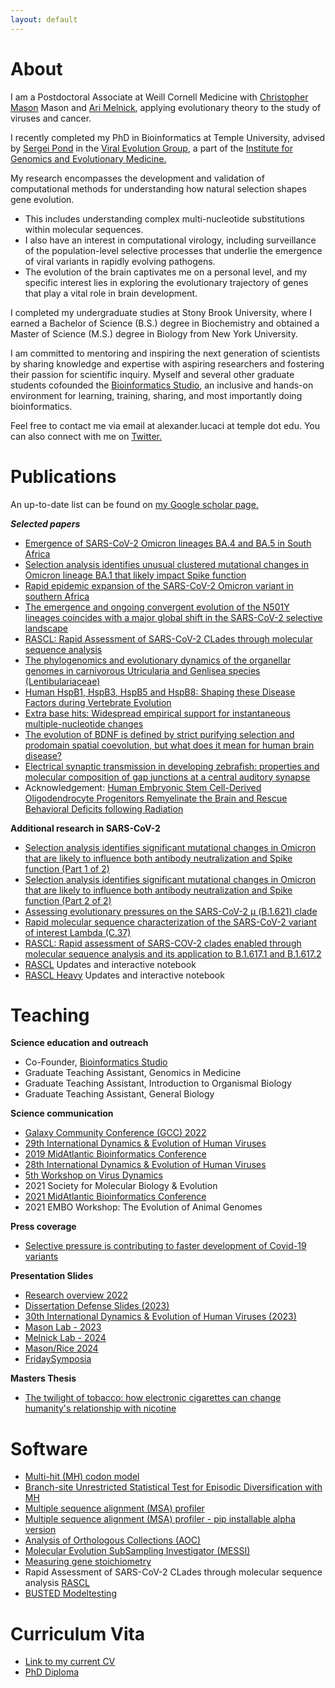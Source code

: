 ```yaml
---
layout: default
---
```


# About

I am a Postdoctoral Associate at Weill Cornell Medicine with [Christopher Mason](https://www.masonlab.net) Mason and [Ari Melnick](https://melnicklab.org), applying evolutionary theory to the study of viruses and cancer.

I recently completed my PhD in Bioinformatics at Temple University, advised by [Sergei Pond](https://igem.temple.edu/people/person/e266d9a5b7f043109baecc3c340491f6) in the [Viral Evolution Group](http://lab.hyphy.org/), a part of the [Institute for Genomics and Evolutionary Medicine.](https://igem.temple.edu/) 

My research encompasses the development and validation of computational methods for understanding how natural selection shapes gene evolution.
* This includes understanding complex multi-nucleotide substitutions within molecular sequences. 
* I also have an interest in computational virology, including surveillance of the population-level selective processes that underlie the emergence of viral variants in rapidly evolving pathogens. 
* The evolution of the brain captivates me on a personal level, and my specific interest lies in exploring the evolutionary trajectory of genes that play a vital role in brain development. 

I completed my undergraduate studies at Stony Brook University, where I earned a Bachelor of Science (B.S.) degree in Biochemistry and obtained a Master of Science (M.S.) degree in Biology from New York University.

I am committed to mentoring and inspiring the next generation of scientists by sharing knowledge and expertise with aspiring researchers and fostering their passion for scientific inquiry. Myself and several other graduate students cofounded the [Bioinformatics Studio](https://tubioinfostudio.github.io), an inclusive and hands-on environment for learning, training, sharing, and most importantly doing bioinformatics.

Feel free to contact me via email at alexander.lucaci at temple dot edu. You can also connect with me on [Twitter.](https://twitter.com/aglucaci)

# Publications
An up-to-date list can be found on [my Google scholar page.](https://scholar.google.com/citations?user=Bnxc_OoAAAAJ)

***Selected papers***
*  [Emergence of SARS-CoV-2 Omicron lineages BA.4 and BA.5 in South Africa](https://www.nature.com/articles/s41591-022-01911-2)
*  [Selection analysis identifies unusual clustered mutational changes in Omicron lineage BA.1 that likely impact Spike function](https://academic.oup.com/mbe/advance-article/doi/10.1093/molbev/msac061/6553617)
*  [Rapid epidemic expansion of the SARS-CoV-2 Omicron variant in southern Africa](https://www.nature.com/articles/s41586-022-04411-y)
*  [The emergence and ongoing convergent evolution of the N501Y lineages coincides with a major global shift in the SARS-CoV-2 selective landscape](https://www.cell.com/cell/fulltext/S0092-8674(21)01050-3)
*  [RASCL: Rapid Assessment of SARS-CoV-2 CLades through molecular sequence analysis](https://journals.plos.org/plosone/article?id=10.1371/journal.pone.0275623)
*  [The phylogenomics and evolutionary dynamics of the organellar genomes in carnivorous Utricularia and Genlisea species (Lentibulariaceae)](https://papers.ssrn.com/sol3/papers.cfm?abstract_id=4239133)
*  [Human HspB1, HspB3, HspB5 and HspB8: Shaping these Disease Factors during Vertebrate Evolution](https://link.springer.com/article/10.1007/s12192-022-01268-y)
*  [Extra base hits: Widespread empirical support for instantaneous multiple-nucleotide changes](https://journals.plos.org/plosone/article?id=10.1371/journal.pone.0248337)
*  [The evolution of BDNF is defined by strict purifying selection and prodomain spatial coevolution, but what does it mean for human brain disease?](https://www.nature.com/articles/s41398-022-02021-w)
*  [Electrical synaptic transmission in developing zebrafish: properties and molecular composition of gap junctions at a central auditory synapse](https://journals.physiology.org/doi/full/10.1152/jn.00397.2014)
*    Acknowledgement: [Human Embryonic Stem Cell-Derived Oligodendrocyte Progenitors Remyelinate the Brain and Rescue Behavioral Deficits following Radiation](https://www.cell.com/cell-stem-cell/fulltext/S1934-5909(15)00005-3)

**Additional research in SARS-CoV-2**
*  [Selection analysis identifies significant mutational changes in Omicron that are likely to influence both antibody neutralization and Spike function (Part 1 of 2)](https://virological.org/t/selection-analysis-identifies-significant-mutational-changes-in-omicron-that-are-likely-to-influence-both-antibody-neutralization-and-spike-function-part-1-of-2/771)
*  [Selection analysis identifies significant mutational changes in Omicron that are likely to influence both antibody neutralization and Spike function (Part 2 of 2)](https://virological.org/t/selection-analysis-identifies-significant-mutational-changes-in-omicron-that-are-likely-to-influence-both-antibody-neutralization-and-spike-function-part-2-of-2/772)
*  [Assessing evolutionary pressures on the SARS-CoV-2 μ (B.1.621) clade](https://virological.org/t/assessing-evolutionary-pressures-on-the-sars-cov-2-mu-b-1-621-clade/760)
*  [Rapid molecular sequence characterization of the SARS-CoV-2 variant of interest Lambda (C.37)](https://virological.org/t/rapid-molecular-sequence-characterization-of-the-sars-cov-2-variant-of-interest-lambda-c-37/752)
*  [RASCL: Rapid assessment of SARS-COV-2 clades enabled through molecular sequence analysis and its application to B.1.617.1 and B.1.617.2](https://virological.org/t/rascl-rapid-assessment-of-sars-cov-2-clades-enabled-through-molecular-sequence-analysis-and-its-application-to-b-1-617-1-and-b-1-617-2/709)
*  [RASCL](https://observablehq.com/@aglucaci/rascl_latest) Updates and interactive notebook
*  [RASCL Heavy](https://observablehq.com/@aglucaci/rascl_heavy_latest) Updates and interactive notebook

# Teaching

**Science education and outreach**
* Co-Founder, [Bioinformatics Studio](https://tubioinfostudio.github.io/)
* Graduate Teaching Assistant, Genomics in Medicine 
* Graduate Teaching Assistant, Introduction to Organismal Biology
* Graduate Teaching Assistant, General Biology 

**Science communication**
* [Galaxy Community Conference (GCC) 2022](https://docs.google.com/presentation/d/1j94262RzoNoH3s3NfMjVddfUG53GhIAz/present?rtpof=true&sd=true&slide=id.g13b6e32f2ef_15_0)
* [29th International Dynamics & Evolution of Human Viruses](https://docs.google.com/presentation/d/14NAL1mMucNFgwTYKjZvaAN4TzZ75qKN4I93jI7UXR3Y/present#slide=id.p)
* [2019 MidAtlantic Bioinformatics Conference](https://aglucaci.github.io/Resume/MH_Poster.pptx.pdf)
* [28th International Dynamics & Evolution of Human Viruses](https://docs.google.com/presentation/d/18Nd-Lhy-vwYlWO9F-jEl4stRMlTVjYjT7NBPghigS6I/present?slide=id.p)
* [5th Workshop on Virus Dynamics](https://aglucaci.github.io/Resume/AGL_5thWorkshopOnVirusDynamics.pdf)
* 2021 Society for Molecular Biology & Evolution
* [2021 MidAtlantic Bioinformatics Conference](https://aglucaci.github.io/Resume/AGL_5thWorkshopOnVirusDynamics.pdf)
* 2021 EMBO Workshop: The Evolution of Animal Genomes

**Press coverage**
* [Selective pressure is contributing to faster development of Covid-19 variants](https://cst.temple.edu/news/2021/12/selective-pressure-contributing-faster-development-covid-19-variants)

**Presentation Slides**
*   [Research overview 2022](https://docs.google.com/presentation/d/1G7CMn6ZJJxgzCEuyWnb3SurGU1uWLAL_/present?rtpof=true&sd=true&slide=id.p1)
*   [Dissertation Defense Slides (2023)](https://docs.google.com/presentation/d/14voBHpB4F9C913gqpIZzd1V0DzAg8keX/present?rtpof=true&sd=true&slide=id.p1)
*   [30th International Dynamics & Evolution of Human Viruses (2023)](https://docs.google.com/presentation/d/16SLKLta0QywoCygagqAOIqPkV2BWgLc11gcgeqr8OLQ/present?usp=sharing)
*   [Mason Lab - 2023](https://docs.google.com/presentation/d/185jwl7LA_TRwNm1qPQ4eLomDI9_c2OM98YSrzKLcce4/present?slide=id.p)
*   [Melnick Lab - 2024](https://docs.google.com/presentation/d/177vC7AbFlaZ5gJbXoPb_Lfwa43dcGSwLNlfVTsZ4KkQ/present?slide=id.p)
*   [Mason/Rice 2024](https://docs.google.com/presentation/d/1QD2EWLa_pJU8RqZuHQkGzRbjl13byr1kIsFv6kXILDU/present?rtpof=true&sd=true&slide=id.p)
*   [FridaySymposia](https://docs.google.com/presentation/d/12fK73eLXwrc1Yx1S1IX5bC4XdbdKZf3y/present?rtpof=true&sd=true&slide=id.p1)
    
**Masters Thesis**
*   [The twilight of tobacco: how electronic cigarettes can change humanity's relationship with nicotine](https://drive.google.com/file/d/1t12NHLDER5Qxk8LCIBVqvUzTRKg-l8CM/view?usp=sharing)

# Software
*   [Multi-hit (MH) codon model](https://www.datamonkey.org/multihit)
*   [Branch-site Unrestricted Statistical Test for Episodic Diversification with MH](http://datamonkey.org/busted)
*   [Multiple sequence alignment (MSA) profiler](https://drive.google.com/file/d/1x5jlsUy_AAZxLy5avLh2Z6j_wuvqDP38/view?usp=sharing)
*   [Multiple sequence alignment (MSA) profiler - pip installable alpha version](https://test.pypi.org/project/AlignmentProfiler/)
*   [Analysis of Orthologous Collections (AOC)](https://github.com/aglucaci/AnalysisOfOrthologousCollections)
*   [Molecular Evolution SubSampling Investigator (MESSI)](https://github.com/aglucaci/SubsamplingSequences)
*   [Measuring gene stoichiometry](https://github.com/veg/hyphy-examples/tree/master/gene_stoichiometry)
*   Rapid Assessment of SARS-CoV-2 CLades through molecular sequence analysis [RASCL](https://github.com/veg/RASCL)
*   [BUSTED Modeltesting](https://github.com/veg/BUSTED_ModelTest)

# Curriculum Vita
*   [Link to my current CV](Resume/CV_AGL_2023.pdf)
*   [PhD Diploma](https://www.parchment.com/u/award/e84f6f6f74f0826d92408e683525177f)




